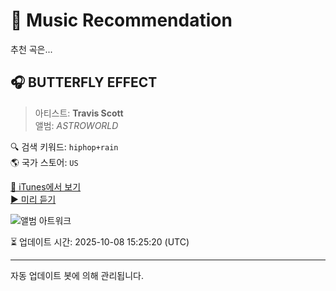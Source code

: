 
# 🎵 Music Recommendation

추천 곡은...

## 🎧 BUTTERFLY EFFECT  
> 아티스트: **Travis Scott**  
> 앨범: _ASTROWORLD_  

🔍 검색 키워드: `hiphop+rain`  
🌎 국가 스토어: `US`

[🔗 iTunes에서 보기](https://music.apple.com/us/album/butterfly-effect/1421658111?i=1421658665&uo=4)  
[▶️ 미리 듣기](https://audio-ssl.itunes.apple.com/itunes-assets/AudioPreview115/v4/57/11/a5/5711a5a1-930f-9001-f711-6a31c69af5e6/mzaf_12747074159363105582.plus.aac.p.m4a)

![앨범 아트워크](https://is1-ssl.mzstatic.com/image/thumb/Music125/v4/e7/49/8f/e7498f65-df8f-bead-d6e3-2a8d4d642a79/886447235317.jpg/100x100bb.jpg)

⏳ 업데이트 시간: 2025-10-08 15:25:20 (UTC)

---
자동 업데이트 봇에 의해 관리됩니다.
